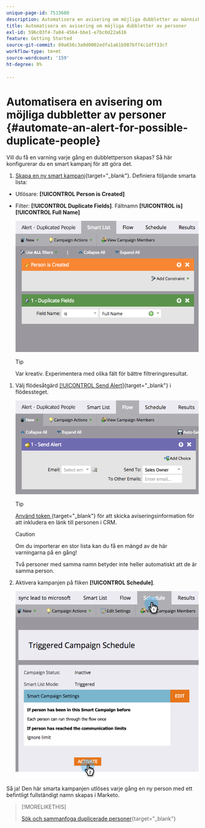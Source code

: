 ```yaml
---
unique-page-id: 7513680
description: Automatisera en avisering om möjliga dubbletter av människor - Marketo Docs - produktdokumentation
title: Automatisera en avisering om möjliga dubbletter av personer
exl-id: 596c03f4-7a84-4564-bbe1-e7bc0d22a616
feature: Getting Started
source-git-commit: 09a656c3a0d0002edfa1a61b987bff4c1dff33cf
workflow-type: tm+mt
source-wordcount: '159'
ht-degree: 0%

---
```


# Automatisera en avisering om möjliga dubbletter av personer {#automate-an-alert-for-possible-duplicate-people}

Vill du få en varning varje gång en dubblettperson skapas? Så här konfigurerar du en smart kampanj för att göra det.

1. [Skapa en ny smart kampanj](/help/marketo/product-docs/core-marketo-concepts/smart-campaigns/creating-a-smart-campaign/create-a-new-smart-campaign.md){target="_blank"}. Definiera följande smarta lista:

* Utlösare: **[!UICONTROL Person is Created]**
* Filter: **[!UICONTROL Duplicate Fields]**. Fältnamn **[!UICONTROL is]&#x200B;[!UICONTROL Full Name]**

  ![](assets/automate-an-alert-1.png)

  >[!TIP]
  >
  >Var kreativ. Experimentera med olika fält för bättre filtreringsresultat.

1. Välj flödesåtgärd [[!UICONTROL Send Alert]](/help/marketo/product-docs/core-marketo-concepts/smart-campaigns/flow-actions/send-alert.md){target="_blank"} i flödessteget.

   ![](assets/automate-an-alert-2.png)

   >[!TIP]
   >
   >[Använd token &#x200B;](/help/marketo/product-docs/email-marketing/general/using-tokens/use-the-send-alert-info-token.md){target="_blank"} för att skicka aviseringsinformation för att inkludera en länk till personen i CRM.

   >[!CAUTION]
   >
   >Om du importerar en stor lista kan du få en mängd av de här varningarna på en gång!
   >
   >Två personer med samma namn betyder inte heller automatiskt att de är samma person.

1. Aktivera kampanjen på fliken **[!UICONTROL Schedule]**.

   ![](assets/automate-an-alert-3.png)

Så ja! Den här smarta kampanjen utlöses varje gång en ny person med ett befintligt fullständigt namn skapas i Marketo.

>[!MORELIKETHIS]
>
>[Sök och sammanfoga duplicerade personer](/help/marketo/product-docs/core-marketo-concepts/smart-lists-and-static-lists/managing-people-in-smart-lists/find-and-merge-duplicate-people.md){target="_blank"}
